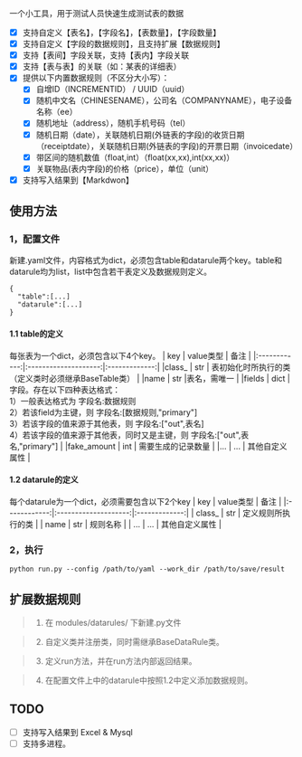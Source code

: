 一个小工具，用于测试人员快速生成测试表的数据

- [x] 支持自定义【表名】，【字段名】，【表数量】，【字段数量】
- [x] 支持自定义【字段的数据规则】，且支持扩展【数据规则】
- [x] 支持【表间】字段关联，支持【表内】字段关联
- [x] 支持【表与表】的关联（如：某表的详细表）
- [x] 提供以下内置数据规则（不区分大小写）：
    - [x] 自增ID（INCREMENTID） / UUID（uuid）
    - [x] 随机中文名（CHINESENAME），公司名（COMPANYNAME），电子设备名称（ee）
    - [x] 随机地址（address），随机手机号码（tel）
    - [x] 随机日期（date），关联随机日期(外链表的字段)的收货日期（receiptdate），关联随机日期(外链表的字段)的开票日期（invoicedate）
    - [x] 带区间的随机数值（float,int）（float(xx,xx),int(xx,xx)）
    - [x] 关联物品(表内字段)的价格（price），单位（unit）
- [x] 支持写入结果到【Markdwon】
  
## 使用方法

### 1，配置文件

新建.yaml文件，内容格式为dict，必须包含table和datarule两个key。table和datarule均为list，list中包含若干表定义及数据规则定义。

```
{
  "table":[...]
  "datarule":[...]
}
```

#### 1.1 table的定义
每张表为一个dict，必须包含以下4个key。
|   key | value类型         |   备注 | 
|:------------:|:--------------------:|:-------------:|
|class_ | str | 表初始化时所执行的类（定义类时必须继承BaseTable类） |
|name | str |表名，需唯一 |
|fields | dict |字段。存在以下四种表达格式：<br>1）一般表达格式为 字段名:数据规则<br>2）若该field为主键，则 字段名:[数据规则,"primary"]<br>3）若该字段的值来源于其他表，则 字段名:["out",表名]<br>4）若该字段的值来源于其他表，同时又是主键，则 字段名:["out",表名,"primary"] |
|fake_amount | int |            需要生成的记录数量 |
|... | ... |            其他自定义属性 |


#### 1.2 datarule的定义
每个datarule为一个dict，必须需要包含以下2个key
|   key | value类型         |   备注 | 
|:------------:|:--------------------:|:-------------:|
|  class_ | str | 定义规则所执行的类 |
|  name | str | 规则名称 |
|           ... | ... |            其他自定义属性 |

### 2，执行

```python run.py --config /path/to/yaml --work_dir /path/to/save/result```

## 扩展数据规则

>1) 在 modules/datarules/ 下新建.py文件

>2) 自定义类并注册类，同时需继承BaseDataRule类。

>3) 定义run方法，并在run方法内部返回结果。

>4) 在配置文件上中的datarule中按照1.2中定义添加数据规则。

## TODO

- [ ] 支持写入结果到 Excel & Mysql
- [ ] 支持多进程。
